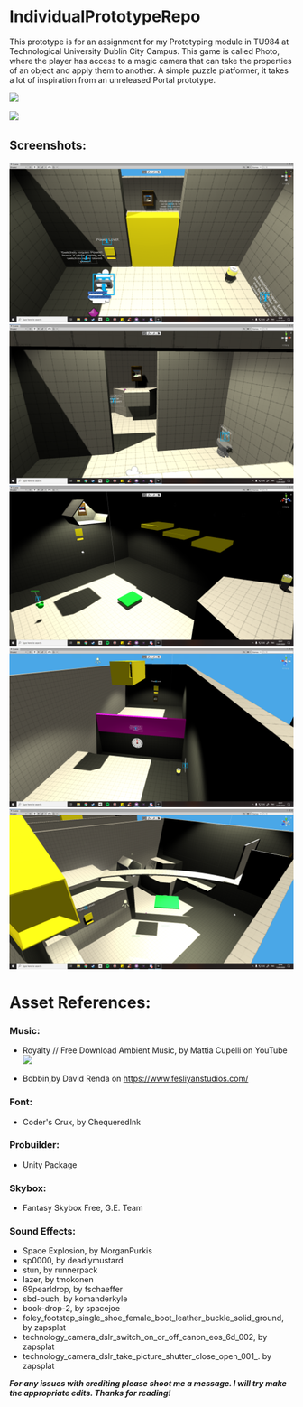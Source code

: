 # IndividualPrototypeRepo
This prototype is for an assignment for my Prototyping module in TU984 at Technological University Dublin City Campus.
This game is called Photo, where the player has access to a magic camera that can take the properties of an object and 
apply them to another. A simple puzzle platformer, it takes a lot of inspiration from an unreleased Portal prototype.

[![](http://img.youtube.com/vi/h_grghWB03A/0.jpg)](http://www.youtube.com/watch?v=h_grghWB03A "")

[![](http://img.youtube.com/vi/x9vUzt9xhnI/0.jpg)](http://www.youtube.com/watch?v=x9vUzt9xhnI "")

## Screenshots:
![](PrototypeScreenshots/Room1.png)
![](PrototypeScreenshots/Room2.png)
![](PrototypeScreenshots/Room3.png)
![](PrototypeScreenshots/Room4.png)
![](PrototypeScreenshots/Room5.png)


# Asset References:

### Music:
- Royalty // Free Download Ambient Music, by Mattia Cupelli on YouTube
[![](http://img.youtube.com/vi/JoRRmX7sLfs/0.jpg)](http://www.youtube.com/watch?v=JoRRmX7sLfs "")

- Bobbin,by David Renda on https://www.fesliyanstudios.com/

### Font: 
- Coder's Crux, by ChequeredInk

### Probuilder: 
- Unity Package

### Skybox: 
- Fantasy Skybox Free, G.E. Team

### Sound Effects:
- Space Explosion, by MorganPurkis
- sp0000, by deadlymustard
- stun, by runnerpack
- lazer, by tmokonen
- 69pearldrop, by fschaeffer
- sbd-ouch, by komanderkyle
- book-drop-2, by spacejoe
- foley_footstep_single_shoe_female_boot_leather_buckle_solid_ground, by zapsplat
- technology_camera_dslr_switch_on_or_off_canon_eos_6d_002, by zapsplat
- technology_camera_dslr_take_picture_shutter_close_open_001_. by zapsplat

***For any issues with crediting please shoot me a message. I will try make the appropriate edits. Thanks for reading!***
